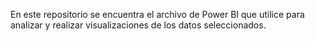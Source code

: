 En este repositorio se encuentra el archivo de Power BI que utilice para analizar y realizar visualizaciones de los datos seleccionados.
